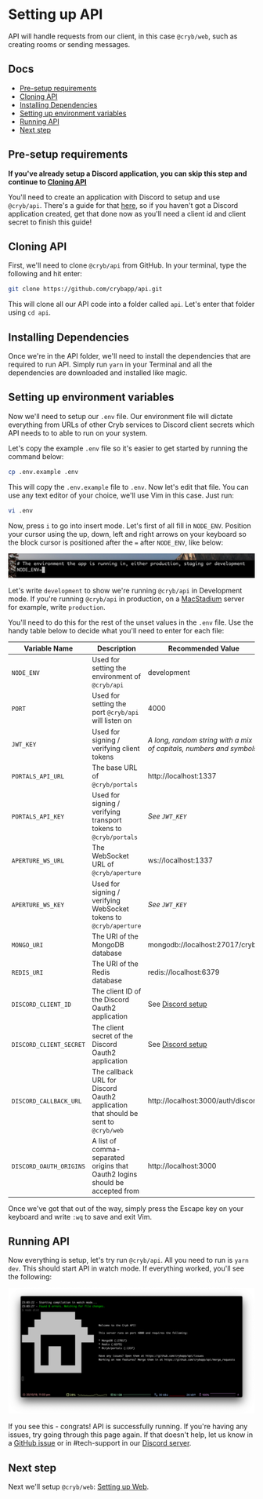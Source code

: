# Setting up API
API will handle requests from our client, in this case `@cryb/web`, such as creating rooms or sending messages.

## Docs
* [Pre-setup requirements](#pre-setup-requirements)
* [Cloning API](#cloning-api)
* [Installing Dependencies](#installing-dependencies)
* [Setting up environment variables](#setting-up-environment-variables)
* [Running API](#running-api)
* [Next step](#next-step)

## Pre-setup requirements
**If you've already setup a Discord application, you can skip this step and continue to [Cloning API](#cloning-api)**

You'll need to create an application with Discord to setup and use `@cryb/api`. There's a guide for that [here](../discord.md), so if you haven't got a Discord application created, get that done now as you'll need a client id and client secret to finish this guide!

## Cloning API

First, we'll need to clone `@cryb/api` from GitHub. In your terminal, type the following and hit enter:

```sh
git clone https://github.com/crybapp/api.git
```

This will clone all our API code into a folder called `api`. Let's enter that folder using `cd api`.

## Installing Dependencies

Once we're in the API folder, we'll need to install the dependencies that are required to run API. Simply run `yarn` in your Terminal and all the dependencies are downloaded and installed like magic.

## Setting up environment variables

Now we'll need to setup our `.env` file. Our environment file will dictate everything from URLs of other Cryb services to Discord client secrets which API needs to to able to run on your system. 

Let's copy the example `.env` file so it's easier to get started by running the command below:

```sh
cp .env.example .env
```

This will copy the `.env.example` file to `.env`. Now let's edit that file. You can use any text editor of your choice, we'll use Vim in this case. Just run:

```sh
vi .env
```

Now, press `i` to go into insert mode. Let's first of all fill in `NODE_ENV`. Position your cursor using the up, down, left and right arrows on your keyboard so the block cursor is positioned after the `=` after `NODE_ENV`, like below:

![An example image showing how to properly input .env variables](assets/api-env-01.png)

Let's write `development` to show we're running `@cryb/api` in Development mode. If you're running `@cryb/api` in production, on a [MacStadium](https://www.macstadium.com/) server for example, write `production`.

You'll need to do this for the rest of the unset values in the `.env` file. Use the handy table below to decide what you'll need to enter for each file:

| **Variable Name**       | **Description**                                                                    | **Recommended Value**                                               |
|-------------------------|------------------------------------------------------------------------------------|---------------------------------------------------------------------|
| `NODE_ENV`              | Used for setting the environment of `@cryb/api`                                    | development                                                         |
| `PORT`                  | Used for setting the port `@cryb/api` will listen on                               | 4000                                                                |
| `JWT_KEY`               | Used for signing / verifying client tokens                                         | *A long, random string with a mix of capitals, numbers and symbols* |
| `PORTALS_API_URL`       | The base URL of `@cryb/portals`                                                    | http://localhost:1337                                               |
| `PORTALS_API_KEY`       | Used for signing / verifying transport tokens to `@cryb/portals`                   | *See `JWT_KEY`*                                                     |
| `APERTURE_WS_URL`       | The WebSocket URL of `@cryb/aperture`                                              | ws://localhost:1337                                                 |
| `APERTURE_WS_KEY`       | Used for signing / verifying WebSocket tokens to `@cryb/aperture`                  | *See `JWT_KEY`*                                                     |
| `MONGO_URI`             | The URI of the MongoDB database                                                    | mongodb://localhost:27017/cryb                                      |
| `REDIS_URI`             | The URI of the Redis database                                                      | redis://localhost:6379                                              |
| `DISCORD_CLIENT_ID`     | The client ID of the Discord Oauth2 application                                    | See [Discord setup](../discord.md)                                  |
| `DISCORD_CLIENT_SECRET` | The client secret of the Discord Oauth2 application                                | See [Discord setup](../discord.md)                                  |
| `DISCORD_CALLBACK_URL`  | The callback URL for Discord Oauth2 application that should be sent to `@cryb/web` | http://localhost:3000/auth/discord                                  |
| `DISCORD_OAUTH_ORIGINS` | A list of comma-separated origins that Oauth2 logins should be accepted from       | http://localhost:3000                                               |

Once we've got that out of the way, simply press the Escape key on your keyboard and write `:wq` to save and exit Vim.

## Running API
Now everything is setup, let's try run `@cryb/api`. All you need to run is `yarn dev`. This should start API in watch mode. If everything worked, you'll see the following:

![An image of what you should see when API is successsfully running](assets/api-run-01.png)

If you see this - congrats! API is successfully running. If you're having any issues, try going through this page again. If that doesn't help, let us know in a [GitHub issue](https://github.com/crybapp/api/issues) or in #tech-support in our [Discord server](https://discord.gg/ShTATH4).

## Next step
Next we'll setup `@cryb/web`: [Setting up Web](./web.md).